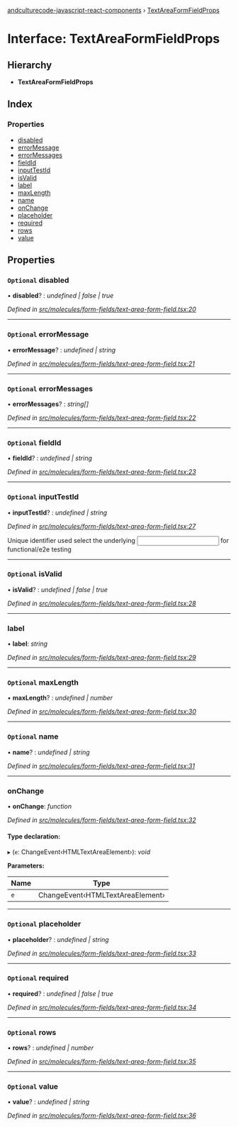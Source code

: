 [andculturecode-javascript-react-components](../README.md) › [TextAreaFormFieldProps](textareaformfieldprops.md)

# Interface: TextAreaFormFieldProps

## Hierarchy

* **TextAreaFormFieldProps**

## Index

### Properties

* [disabled](textareaformfieldprops.md#optional-disabled)
* [errorMessage](textareaformfieldprops.md#optional-errormessage)
* [errorMessages](textareaformfieldprops.md#optional-errormessages)
* [fieldId](textareaformfieldprops.md#optional-fieldid)
* [inputTestId](textareaformfieldprops.md#optional-inputtestid)
* [isValid](textareaformfieldprops.md#optional-isvalid)
* [label](textareaformfieldprops.md#label)
* [maxLength](textareaformfieldprops.md#optional-maxlength)
* [name](textareaformfieldprops.md#optional-name)
* [onChange](textareaformfieldprops.md#onchange)
* [placeholder](textareaformfieldprops.md#optional-placeholder)
* [required](textareaformfieldprops.md#optional-required)
* [rows](textareaformfieldprops.md#optional-rows)
* [value](textareaformfieldprops.md#optional-value)

## Properties

### `Optional` disabled

• **disabled**? : *undefined | false | true*

*Defined in [src/molecules/form-fields/text-area-form-field.tsx:20](https://github.com/AndcultureCode/AndcultureCode.JavaScript.React.Components/blob/1237fb1/src/molecules/form-fields/text-area-form-field.tsx#L20)*

___

### `Optional` errorMessage

• **errorMessage**? : *undefined | string*

*Defined in [src/molecules/form-fields/text-area-form-field.tsx:21](https://github.com/AndcultureCode/AndcultureCode.JavaScript.React.Components/blob/1237fb1/src/molecules/form-fields/text-area-form-field.tsx#L21)*

___

### `Optional` errorMessages

• **errorMessages**? : *string[]*

*Defined in [src/molecules/form-fields/text-area-form-field.tsx:22](https://github.com/AndcultureCode/AndcultureCode.JavaScript.React.Components/blob/1237fb1/src/molecules/form-fields/text-area-form-field.tsx#L22)*

___

### `Optional` fieldId

• **fieldId**? : *undefined | string*

*Defined in [src/molecules/form-fields/text-area-form-field.tsx:23](https://github.com/AndcultureCode/AndcultureCode.JavaScript.React.Components/blob/1237fb1/src/molecules/form-fields/text-area-form-field.tsx#L23)*

___

### `Optional` inputTestId

• **inputTestId**? : *undefined | string*

*Defined in [src/molecules/form-fields/text-area-form-field.tsx:27](https://github.com/AndcultureCode/AndcultureCode.JavaScript.React.Components/blob/1237fb1/src/molecules/form-fields/text-area-form-field.tsx#L27)*

Unique identifier used select the underlying <input> for functional/e2e testing

___

### `Optional` isValid

• **isValid**? : *undefined | false | true*

*Defined in [src/molecules/form-fields/text-area-form-field.tsx:28](https://github.com/AndcultureCode/AndcultureCode.JavaScript.React.Components/blob/1237fb1/src/molecules/form-fields/text-area-form-field.tsx#L28)*

___

###  label

• **label**: *string*

*Defined in [src/molecules/form-fields/text-area-form-field.tsx:29](https://github.com/AndcultureCode/AndcultureCode.JavaScript.React.Components/blob/1237fb1/src/molecules/form-fields/text-area-form-field.tsx#L29)*

___

### `Optional` maxLength

• **maxLength**? : *undefined | number*

*Defined in [src/molecules/form-fields/text-area-form-field.tsx:30](https://github.com/AndcultureCode/AndcultureCode.JavaScript.React.Components/blob/1237fb1/src/molecules/form-fields/text-area-form-field.tsx#L30)*

___

### `Optional` name

• **name**? : *undefined | string*

*Defined in [src/molecules/form-fields/text-area-form-field.tsx:31](https://github.com/AndcultureCode/AndcultureCode.JavaScript.React.Components/blob/1237fb1/src/molecules/form-fields/text-area-form-field.tsx#L31)*

___

###  onChange

• **onChange**: *function*

*Defined in [src/molecules/form-fields/text-area-form-field.tsx:32](https://github.com/AndcultureCode/AndcultureCode.JavaScript.React.Components/blob/1237fb1/src/molecules/form-fields/text-area-form-field.tsx#L32)*

#### Type declaration:

▸ (`e`: ChangeEvent‹HTMLTextAreaElement›): *void*

**Parameters:**

Name | Type |
------ | ------ |
`e` | ChangeEvent‹HTMLTextAreaElement› |

___

### `Optional` placeholder

• **placeholder**? : *undefined | string*

*Defined in [src/molecules/form-fields/text-area-form-field.tsx:33](https://github.com/AndcultureCode/AndcultureCode.JavaScript.React.Components/blob/1237fb1/src/molecules/form-fields/text-area-form-field.tsx#L33)*

___

### `Optional` required

• **required**? : *undefined | false | true*

*Defined in [src/molecules/form-fields/text-area-form-field.tsx:34](https://github.com/AndcultureCode/AndcultureCode.JavaScript.React.Components/blob/1237fb1/src/molecules/form-fields/text-area-form-field.tsx#L34)*

___

### `Optional` rows

• **rows**? : *undefined | number*

*Defined in [src/molecules/form-fields/text-area-form-field.tsx:35](https://github.com/AndcultureCode/AndcultureCode.JavaScript.React.Components/blob/1237fb1/src/molecules/form-fields/text-area-form-field.tsx#L35)*

___

### `Optional` value

• **value**? : *undefined | string*

*Defined in [src/molecules/form-fields/text-area-form-field.tsx:36](https://github.com/AndcultureCode/AndcultureCode.JavaScript.React.Components/blob/1237fb1/src/molecules/form-fields/text-area-form-field.tsx#L36)*
